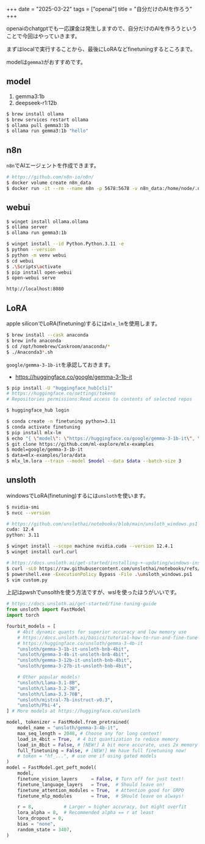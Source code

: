 +++
date = "2025-03-22"
tags = ["openai"]
title = "自分だけのAIを作ろう"
+++

openaiのchatgptでも一応課金は発生しますので、自分だけのAIを作ろうということで今回はやっていきます。

まずはlocalで実行することから、最後にLoRAなどfinetuningするところまで。

modelは`gemma3`がおすすめです。

## model

1. gemma3:1b
2. deepseek-r1:12b

```sh
$ brew install ollama
$ brew services restart ollama
$ ollama pull gemma3:1b
$ ollama run gemma3:1b "hello"
```

## n8n

`n8n`でAIエージェントを作成できます。

```sh
# https://github.com/n8n-io/n8n/
$ docker volume create n8n_data
$ docker run -it --rm --name n8n -p 5678:5678 -v n8n_data:/home/node/.n8n docker.n8n.io/n8nio/n8n
```

## webui

```sh
$ winget install ollama.ollama
$ ollama server
$ ollama run gemma3:1b

$ winget install --id Python.Python.3.11 -e
$ python --version
$ python -m venv webui
$ cd webui
$ .\Scripts\activate
$ pip install open-webui
$ open-webui serve

http://localhost:8080
```

## LoRA

apple siliconでLoRA(finetuning)するには`mlx_lm`を使用します。

```sh
$ brew install --cask anaconda
$ brew info anaconda
$ cd /opt/homebrew/Caskroom/anaconda/*
$ ./Anaconda3*.sh
```

`google/gemma-3-1b-it`を承認しておきます。

- https://huggingface.co/google/gemma-3-1b-it

```sh
$ pip install -U "huggingface_hub[cli]"
# https://huggingface.co/settings/tokens
# Repositories permissions:Read access to contents of selected repos

$ huggingface_hub login
```

```sh
$ conda create -n finetuning python=3.11
$ conda activate finetuning
$ pip install mlx-lm
$ echo "{ \"model\": \"https://huggingface.co/google/gemma-3-1b-it\", \"data\": \"https://github.com/ml-explore/mlx-examples/tree/main/lora/data\" }"|jq .
$ git clone https://github.com/ml-explore/mlx-examples
$ model=google/gemma-3-1b-it
$ data=mlx-examples/lora/data
$ mlx_lm.lora --train --model $model --data $data --batch-size 3
```

## unsloth

windowsでLoRA(finetuning)するには`unsloth`を使います。

```sh
$ nvidia-smi
$ nvcc --version

# https://github.com/unslothai/notebooks/blob/main/unsloth_windows.ps1
cuda: 12.4
python: 3.11
```

```sh
$ winget install --scope machine nvidia.cuda --version 12.4.1
$ winget install curl.curl
```

```sh
# https://docs.unsloth.ai/get-started/installing-+-updating/windows-installation
$ curl -sLO https://raw.githubusercontent.com/unslothai/notebooks/refs/heads/main/unsloth_windows.ps1
$ powershell.exe -ExecutionPolicy Bypass -File .\unsloth_windows.ps1
$ vim custom.py
```

上記はpwshでunsolthを使う方法ですが、wslを使ったほうがいいです。

```py
# https://docs.unsloth.ai/get-started/fine-tuning-guide
from unsloth import FastModel
import torch

fourbit_models = [
    # 4bit dynamic quants for superior accuracy and low memory use
    # https://docs.unsloth.ai/basics/tutorial-how-to-run-and-fine-tune-gemma-3
    # https://huggingface.co/unsloth/gemma-3-4b-it
    "unsloth/gemma-3-1b-it-unsloth-bnb-4bit",
    "unsloth/gemma-3-4b-it-unsloth-bnb-4bit",
    "unsloth/gemma-3-12b-it-unsloth-bnb-4bit",
    "unsloth/gemma-3-27b-it-unsloth-bnb-4bit",

    # Other popular models!
    "unsloth/Llama-3.1-8B",
    "unsloth/Llama-3.2-3B",
    "unsloth/Llama-3.3-70B",
    "unsloth/mistral-7b-instruct-v0.3",
    "unsloth/Phi-4",
] # More models at https://huggingface.co/unsloth

model, tokenizer = FastModel.from_pretrained(
    model_name = "unsloth/gemma-3-4b-it",
    max_seq_length = 2048, # Choose any for long context!
    load_in_4bit = True,  # 4 bit quantization to reduce memory
    load_in_8bit = False, # [NEW!] A bit more accurate, uses 2x memory
    full_finetuning = False, # [NEW!] We have full finetuning now!
    # token = "hf_...", # use one if using gated models
)
model = FastModel.get_peft_model(
    model,
    finetune_vision_layers     = False, # Turn off for just text!
    finetune_language_layers   = True,  # Should leave on!
    finetune_attention_modules = True,  # Attention good for GRPO
    finetune_mlp_modules       = True,  # SHould leave on always!

    r = 8,           # Larger = higher accuracy, but might overfit
    lora_alpha = 8,  # Recommended alpha == r at least
    lora_dropout = 0,
    bias = "none",
    random_state = 3407,
)
```
